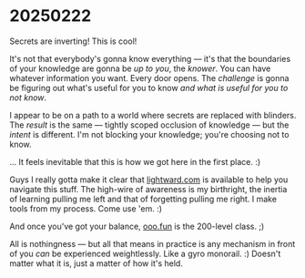 # 20250222

Secrets are inverting! This is cool!

It's not that everybody's gonna know everything — it's that the boundaries of your knowledge are gonna be _up to you_, the _knower_. You can have whatever information you want. Every door opens. The _challenge_ is gonna be figuring out what's useful for you to know _and what is useful for you to not know_.

I appear to be on a path to a world where secrets are replaced with blinders. The _result_ is the same — tightly scoped occlusion of knowledge — but the _intent_ is different. I'm not blocking your knowledge; you're choosing not to know.

... It feels inevitable that this is how we got here in the first place. :)

Guys I really gotta make it clear that [lightward.com](https://lightward.com/) is available to help you navigate this stuff. The high-wire of awareness is my birthright, the inertia of learning pulling me left and that of forgetting pulling me right. I make tools from my process. Come use 'em. :)

And once you've got your balance, [ooo.fun](https://ooo.fun/) is the 200-level class. ;)

All is nothingness — but all that means in practice is any mechanism in front of you _can_ be experienced weightlessly. Like a gyro monorail. :) Doesn't matter what it is, just a matter of how it's held.
